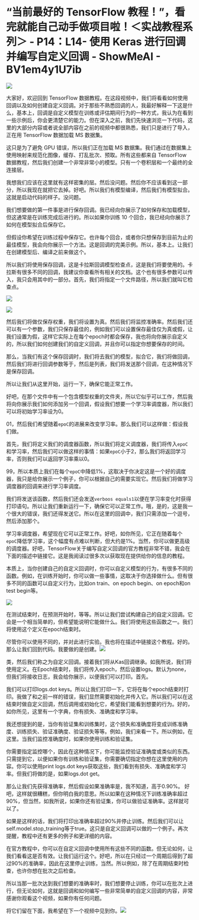 # “当前最好的 TensorFlow 教程！”，看完就能自己动手做项目啦！＜实战教程系列＞ - P14：L14- 使用 Keras 进行回调并编写自定义回调 - ShowMeAI - BV1em4y1U7ib

![](img/50863ba9b782f7d5434a6b666c062394_0.png)

大家好，欢迎回到 TensorFlow 数据教程。在这段视频中，我们将看看如何使用回调以及如何创建自定义回调。对于那些不熟悉回调的人，我最好解释一下这是什么，基本上，回调是自定义模型在训练或评估期间行为的一种方式，我认为在看到一些示例后，你会更清楚它的能力。但在深入之前，我们先快速浏览一下代码，这里的大部分内容或者说全部内容在之前的视频中都很熟悉，我们只是进行了导入，正在用 TensorFlow 数据加载 MS 数据集。

这只是为了避免 GPU 错误，所以我们正在加载 MS 数据集。我们通过在数据集上使用映射来规范化图像，缓存、打乱批次、预取。所有这些都来自 TensorFlow 数据教程，然后我们创建一个非常非常小的模型。只有一个卷积层和一个最终的全连接层。

我想我们应该在这里就有这样密集的层。然后没问题。然后你不应该看到这一部分，所以我现在就把它去掉。好吧。所以我们有模型编译，然后我们有模型拟合。这就是启动代码的样子。没问题。

我们想要做的第一件事是进行保存回调。我已经向你展示了如何保存和加载模型，但这通常是在训练完成后进行的。所以如果你训练 10 个回合，我已经向你展示了如何在模型拟合后保存它。

但假设你希望在训练过程中保存它。也许每个回合，或者你只想保存到目前为止的最佳模型，我会向你展示一个方法。这是回调的完美示例。所以，基本上。让我们在创建模型后、编译之前来做这个。

所以我们将使用保存回调，这是卡拉斯回调模型检查点，这是我们将要使用的。卡拉斯有很多不同的回调，我建议你查看所有相关的文档。这个也有很多参数可以传入，我只会用其中的一部分。首先，我们将指定一个文件路径，所以我们就叫它检查点。

![](img/50863ba9b782f7d5434a6b666c062394_2.png)

![](img/50863ba9b782f7d5434a6b666c062394_3.png)

然后我们将做仅保存权重，我们将设置为真。然后我们将监控准确率。然后我们还可以有一个参数，我们只保存最佳的，例如我们可以设置保存最佳仅为真或假，让我们设置为假，这样它实际上在每个epoch时都会保存，我也将向你展示自定义的，所以我们如何创建我们的自定义回调，并且你可以指定你想要保存的时间。

那么，当我们有这个保存回调时，我们将去我们的模型，拟合它，我们将做回调，然后我们将进行回调参数等于，然后是列表，我们将发送那个回调，在这种情况下是保存回调。

所以让我们从这里开始，运行一下，确保它能正常工作。

好吧，在那个文件中有一个包含模型权重的文件夹，所以它似乎可以工作，然后我将向你展示我们如何添加另一个回调，假设我们想要一个学习率调度器，所以我们可以将初始学习率设为0。

01，然后我们希望随着`epoC`的进展来改变学习率。那么我们可以这样做：假设我们做。

首先，我们将定义我们的调度器函数，所以我们将定义调度器，我们将传入`epoC`和学习率，然后我们可以做这样的事情：如果`epoC`小于2，那么我们将返回学习率，否则我们可以返回学习率乘以0。

99，所以本质上我们在每个`epoC`中降低1%，这取决于你决定这是一个好的调度器，我只是给你展示一个例子，你可以根据自己的需要实现它。然后我们将做学习调度器的回调来进行学习率调度。

我们将发送该函数，然后我们还会发送`verboos equals1`以便在学习率变化时获得打印语句。所以让我们重新运行一下，确保它可以正常工作。哦，是的，这是我一个很大的错误，我们还得发送它。所以在这里的回调中，我们只需添加一个逗号，然后添加那个。

学习率调度器，希望现在它可以正常工作。好吧，如你所见，它正在随着每个`epoC`降低学习率，这个幅度有点难以判断，但大约是1%。当然，你可以做更高级的调度器。好吧，TensorFlow关于编写自定义回调的官方教程非常不错，我会在下面的描述中链接它。这是我阅读过很多次以获取现在提供给你的信息的教程。

本质上，当你创建自己的自定义回调时，你可以自定义模型的行为，有很多不同的函数。例如，在训练开始时，你可以做一些事情，这取决于你选择做什么。但有很多不同的函数可以自定义行为，比如on train、on epoch begin、on epoch和on test begin等。

![](img/50863ba9b782f7d5434a6b666c062394_9.png)

在测试结束时，在预测开始时，等等。所以让我们尝试构建自己的自定义回调。它会是一个相当简单的，但希望能说明它能做什么。我们将使用这些函数之一。我们将使用这个定义在epoch结束时。

尽管你可以使用不同的，并对此进行实验。我也将在描述中链接这个教程。好的。那么让我们回到代码。我要做的是创建。![](img/50863ba9b782f7d5434a6b666c062394_11.png)

类，然后我们称之为自定义回调。接着我们将从Kas回调继承。如我所说，我们将使用定义。在Epoch结束时，我们将传入epoch，然后设置logs。默认为none，但我们将接收日志，我会给你展示，以便我们可以打印。首先。

我们可以打印logs.dot keys。所以让我们打印一下，它将在每个epoch结束时打印。我做了和之前一样的错误，我们显然需要初始化并传入它。所以我们可以在这结束时做自定义回调，然后调用或初始化它，希望我们能看到想要的行为。好的，如你所见，这里有一个字典，你有损失、准确度和学习率。

我还想提到的是，当你有验证集和训练集时，这个损失和准确度将变成训练准确度、训练损失、验证准确度、验证损失等等。例如，我们来看一下。所以例如，在这里。当我们监控准确度时，如果你使用训练和验证集。

你需要指定监控哪个，因此在这种情况下，你可能监控验证准确度或类似的东西。只需提到它，以便如果你有训练和验证集，你需要确切指定你想在这里使用的内容。你可以使用print logs.dot keys获取这些，我们看到有损失、准确度和学习率。但我们将做的是，如果logs.dot get。

那么让我们先获得准确率，然后假设如果准确率是，我不知道，高于0.90%。 好吧，这样就很糟糕，但你明白我的意思。所以如果在这种情况下训练准确率超过90%，但当然，如我所说，如果你还有验证集，你可以做验证准确率。这样就可以了。

如果是这样的话，我们将打印出准确率超过90%并停止训练。然后我们可以让self.model.stop_training等于true。这只是自定义回调可以做的一个例子。再次提醒，教程中还有更多的例子和更详细的内容。

在官方教程中，你可以在自定义回调中使用所有这些不同的函数。但无论如何，让我们看看这是否有效。让我们运行这个。好吧，所以在只经过一个周期后得到了超过90%的准确率，因此在这里停止训练，当然。所以例如，除了在周期结束时检查，也许你想在批次之后检查。

所以当那一批次达到我们想要的准确率时，我们想要停止训练，你可以在批次上进行，但无论如何，这就是回调和如何编写一些非常简单的自定义回调的内容，非常感谢你观看这个视频，如果你有任何问题。

将它们留在下面，我希望在下一个视频中见到你。![](img/50863ba9b782f7d5434a6b666c062394_13.png)
